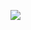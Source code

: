 <a href='http://localhost:8080/job/my-pipeline-test/'><img src='http://localhost:8080/job/my-pipeline-test/badge/icon'></a>
